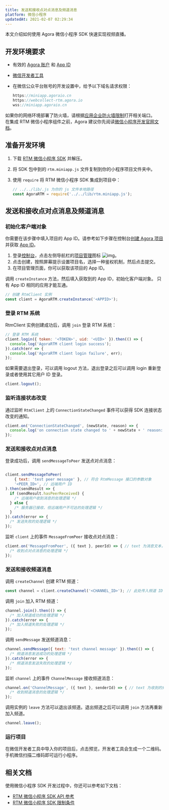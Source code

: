 ```yaml
---
title: 发送和接收点对点消息及频道消息
platform: 微信小程序
updatedAt: 2021-02-07 02:29:34
---
```


本文介绍如何使用 Agora 微信小程序 SDK 快速实现视频直播。

## 开发环境要求

- 有效的 [Agora 账户](https://docs.agora.io/cn/Agora%20Platform/sign_in_and_sign_up) 和 [App ID](https://docs.agora.io/cn/Agora%20Platform/token?platform=All%20Platforms#获取-app-id)
- [微信开发者工具](https://developers.weixin.qq.com/miniprogram/dev/devtools/devtools.html)
- 在微信公众平台账号的开发设置中，给予以下域名请求权限：

  ```JavaScript
  https://miniapp.agoraio.cn
  https://webcollect-rtm.agora.io
  wss://miniapp.agoraio.cn
  ```

<div class="alert note">如果你的网络环境部署了防火墙，请根据<a href="/cn/Agora%20Platform/firewall?platform=All_Platforms&versionId=677b6090-d2f9-11ea-8288-1373da5192cc#微信小程序-sdk-1">应用企业防火墙限制</a>打开相关端口。</div>

<div class="alert info">在集成 RTM 微信小程序组件之前，Agora 建议你先阅读<a href="https://developers.weixin.qq.com/miniprogram/dev/framework/">微信小程序开发官网文档</a>。</div>

## 准备开发环境

1. 下载 [RTM 微信小程序 SDK](https://docs.agora.io/cn/Real-time-Messaging/downloads) 并解压。
2. 将 SDK 包中到的 `rtm.miniapp.js` 文件复制到你的小程序项目文件夹中。
3. 使用 `require` 将 RTM 微信小程序 SDK 集成到项目中：

   ```JavaScript
   // ../../lib/.js 为你的 js 文件本地路径
   const AgoraRTM = require('../../lib/rtm.miniapp.js');
   ```

## 发送和接收点对点消息及频道消息

### 初始化客户端对象

你需要在该步骤中填入项目的 App ID。请参考如下步骤在控制台[创建 Agora 项目](https://docs.agora.io/cn/Agora%20Platform/manage_projects?platform=All%20Platforms)并获取 [App ID](https://docs.agora.io/cn/Agora%20Platform/terms?platform=All%20Platforms#a-nameappidaapp-id)。

1. 登录[控制台](https://console.agora.io/)，点击左侧导航栏的[项目管理](https://console.agora.io/projects)图标 ![img](https://web-cdn.agora.io/docs-files/1551254998344)。
2. 点击创建，按照屏幕提示设置项目名，选择一种鉴权机制，然后点击提交。
3. 在项目管理页面，你可以获取该项目的 App ID。

调用 `createInstance` 方法，然后填入获取到的 App ID，初始化客户端对象。 只有 App ID 相同的应⽤才能互通。

```JavaScript
// 创建 RtmClient 实例
const client = AgoraRTM.createInstance('<APPID>');
```

### 登录 RTM 系统

RtmClient 实例创建成功后，调用 `join` 登录 RTM 系统：

```JavaScript
// 登录 RTM 系统
client.login({ token: '<TOKEN>', uid: '<UID>' }).then(() => {
  console.log('AgoraRTM client login success');
}).catch(err => {
  console.log('AgoraRTM client login failure', err);
});
```

如果需要退出登录，可以调用 logout 方法，退出登录之后可以调用 login 重新登录或者使用其它用户 ID 登录。

```JavaScript
client.logout();
```

### 监听连接状态改变

通过监听 `RtmClient` 上的 `ConnectionStateChanged` 事件可以获得 SDK 连接状态改变的通知。

```JavaScript
client.on('ConnectionStateChanged', (newState, reason) => {
  console.log('on connection state changed to ' + newState + ' reason: ' + reason);
});
```

### 发送和接收点对点消息

登录成功后，调用 `sendMessageToPeer` 发送点对点消息：

```JavaScript

client.sendMessageToPeer(
    { text: 'test peer message' }, // 符合 RtmMessage 接口的参数对象
    '<PEER_ID>', // 远端用户 ID
).then(sendResult => {
  if (sendResult.hasPeerReceived) {
    /* 远端用户收到消息的处理逻辑 */
  } else {
    /* 服务器已接收、但远端用户不可达的处理逻辑 */
  }
}).catch(error => {
  /* 发送失败的处理逻辑 */
});
```

监听 `client` 上的事件 `MessageFromPeer` 接收点对点消息：

```JavaScript
client.on('MessageFromPeer', ({ text }, peerId) => { // text 为消息文本，peerId 是消息发送方 User ID
  /* 收到点对点消息的处理逻辑 */
});
```

### 发送和接收频道消息

调用 `createChannel` 创建 RTM 频道：

```JavaScript
const channel = client.createChannel('<CHANNEL_ID>'); // 此处传入频道 ID
```

调用 `join` 加入 RTM 频道：

```JavaScript
channel.join().then(() => {
  /* 加入频道成功的处理逻辑 */
}).catch(error => {
  /* 加入频道失败的处理逻辑 */
});
```

调用 `sendMessage` 发送频道消息：

```JavaScript
channel.sendMessage({ text: 'test channel message' }).then(() => {
  /* 频道消息发送成功的处理逻辑 */
}).catch(error => {
  /* 频道消息发送失败的处理逻辑 */
});
```

监听 `channel` 上的事件 `ChannelMessage` 接收频道消息：

```JavaScript
channel.on('ChannelMessage', ({ text }, senderId) => { // text 为收到的频道消息文本，senderId 为发送方的 User ID
  /* 收到频道消息的处理逻辑 */
});
```

调用实例的 `leave` 方法可以退出该频道。退出频道之后可以调用 `join` 方法再重新加入频道。

```JavaScript
channel.leave();
```

### 运行项目

在微信开发者工具中导入你的项目后，点击预览，开发者工具会生成一个二维码。手机微信扫描二维码即可运行小程序。

## 相关文档

使用微信小程序 SDK 开发过程中，你还可以参考如下文档：

- [RTM 微信小程序 SDK API 参考](/cn/Video/API%20Reference/RTM_wechat/v1.0.0/index.html?transId=6cc4d530-d25a-11ea-8288-1373da5192cc)
- [RTM 微信小程序 SDK 限制条件](/cn/Real-time-Messaging/limitations_wechat?platform=微信小程序)
